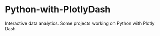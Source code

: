 # Python-with-PlotlyDash
Interactive data analytics. Some projects working on Python with Plotly Dash

